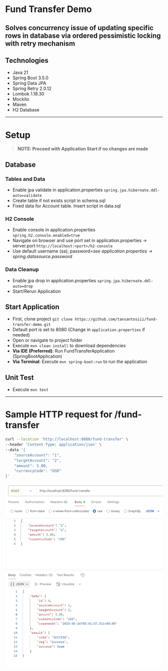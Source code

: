 # Fund Transfer Demo

## Solves concurrency issue of updating specific rows in database via ordered pessimistic locking with retry mechanism

## Technologies
- Java 21
- Spring Boot 3.5.0
- Spring Data JPA
- Spring Retry 2.0.12
- Lombok 1.18.30
- Mockito
- Maven
- H2 Database

---

# Setup
> **NOTE: Proceed with Application Start if no changes are made**
## Database 
### Tables and Data
- Enable jpa validate in application.properties ```spring.jpa.hibernate.ddl-auto=validate```
- Create table if not exists script in schema.sql
- Fixed data for Account table. Insert script in data.sql

### H2 Console
- Enable console in application.properties
  ```spring.h2.console.enabled=true```
- Navigate on browser and use port set in application.properties -> server.port ```http://localhost:<port>/h2-console```
- Use default username (sa); password=*see application properties -> spring.datasource.password*

### Data Cleanup
- Enable jpa drop in application.properties ```spring.jpa.hibernate.ddl-auto=drop```
- Start/Rerun Application

## Start Application
- First, clone project ```git clone https://github.com/tansantosiii/fund-transfer-demo.git```
- Default port is set to 8080 (Change in ```application.properties``` if needed)
- Open or navigate to project folder
- Execute ```mvn clean install``` to download dependencies
- **Via IDE (Preferred)**: Run FundTransferApplication (SpringBootApplication)
- **Via Terminal**: Execute ```mvn spring-boot:run``` to run the application

## Unit Test 
- Execute ```mvn test```

---

# Sample HTTP request for /fund-transfer
```bash 
curl --location 'http://localhost:8080/fund-transfer' \
--header 'Content-Type: application/json' \
--data '{
    "sourceAccount": "1",
    "targetAccount": "2",
    "amount": 5.00,
    "currencyCode": "USD"
}' 
```
![postman.png](postman.png)
